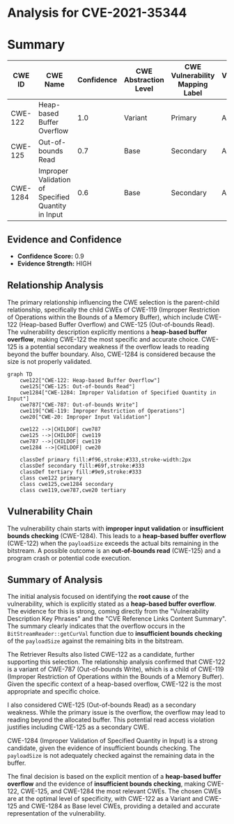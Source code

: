 # Analysis for CVE-2021-35344

# Summary
| CWE ID | CWE Name | Confidence | CWE Abstraction Level | CWE Vulnerability Mapping Label | CWE-Vulnerability Mapping Notes |
|---|---|---|---|---|---|
| CWE-122 | Heap-based Buffer Overflow | 1.0 | Variant | Primary | Allowed |
| CWE-125 | Out-of-bounds Read | 0.7 | Base | Secondary | Allowed |
| CWE-1284 | Improper Validation of Specified Quantity in Input | 0.6 | Base | Secondary | Allowed |

## Evidence and Confidence

*   **Confidence Score:** 0.9
*   **Evidence Strength:** HIGH

## Relationship Analysis
The primary relationship influencing the CWE selection is the parent-child relationship, specifically the child CWEs of CWE-119 (Improper Restriction of Operations within the Bounds of a Memory Buffer), which include CWE-122 (Heap-based Buffer Overflow) and CWE-125 (Out-of-bounds Read). The vulnerability description explicitly mentions a **heap-based buffer overflow**, making CWE-122 the most specific and accurate choice. CWE-125 is a potential secondary weakness if the overflow leads to reading beyond the buffer boundary. Also, CWE-1284 is considered because the size is not properly validated.

```mermaid
graph TD
    cwe122["CWE-122: Heap-based Buffer Overflow"]
    cwe125["CWE-125: Out-of-bounds Read"]
    cwe1284["CWE-1284: Improper Validation of Specified Quantity in Input"]
    cwe787["CWE-787: Out-of-bounds Write"]
    cwe119["CWE-119: Improper Restriction of Operations"]
    cwe20["CWE-20: Improper Input Validation"]

    cwe122 -->|CHILDOF| cwe787
    cwe125 -->|CHILDOF| cwe119
    cwe787 -->|CHILDOF| cwe119
    cwe1284 -->|CHILDOF| cwe20
    
    classDef primary fill:#f96,stroke:#333,stroke-width:2px
    classDef secondary fill:#69f,stroke:#333
    classDef tertiary fill:#9e9,stroke:#333
    class cwe122 primary
    class cwe125,cwe1284 secondary
    class cwe119,cwe787,cwe20 tertiary
```

## Vulnerability Chain
The vulnerability chain starts with **improper input validation** or **insufficient bounds checking** (CWE-1284). This leads to a **heap-based buffer overflow** (CWE-122) when the `payloadSize` exceeds the actual bits remaining in the bitstream. A possible outcome is an **out-of-bounds read** (CWE-125) and a program crash or potential code execution.

## Summary of Analysis
The initial analysis focused on identifying the **root cause** of the vulnerability, which is explicitly stated as a **heap-based buffer overflow**. The evidence for this is strong, coming directly from the "Vulnerability Description Key Phrases" and the "CVE Reference Links Content Summary". The summary clearly indicates that the overflow occurs in the `BitStreamReader::getCurVal` function due to **insufficient bounds checking** of the `payloadSize` against the remaining bits in the bitstream.

The Retriever Results also listed CWE-122 as a candidate, further supporting this selection. The relationship analysis confirmed that CWE-122 is a variant of CWE-787 (Out-of-bounds Write), which is a child of CWE-119 (Improper Restriction of Operations within the Bounds of a Memory Buffer). Given the specific context of a heap-based overflow, CWE-122 is the most appropriate and specific choice.

I also considered CWE-125 (Out-of-bounds Read) as a secondary weakness. While the primary issue is the overflow, the overflow may lead to reading beyond the allocated buffer. This potential read access violation justifies including CWE-125 as a secondary CWE.

CWE-1284 (Improper Validation of Specified Quantity in Input) is a strong candidate, given the evidence of insufficient bounds checking. The `payloadSize` is not adequately checked against the remaining data in the buffer.

The final decision is based on the explicit mention of a **heap-based buffer overflow** and the evidence of **insufficient bounds checking**, making CWE-122, CWE-125, and CWE-1284 the most relevant CWEs. The chosen CWEs are at the optimal level of specificity, with CWE-122 as a Variant and CWE-125 and CWE-1284 as Base level CWEs, providing a detailed and accurate representation of the vulnerability.